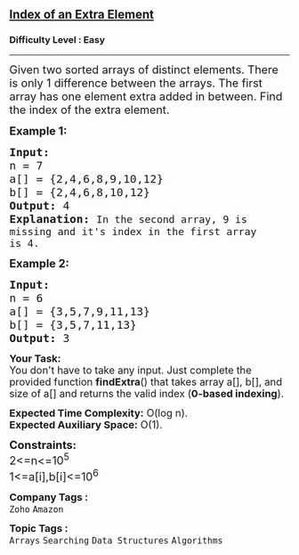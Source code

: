 <h2><a href="https://www.geeksforgeeks.org/problems/index-of-an-extra-element/1?page=1&difficulty=Easy&status=unsolved&sortBy=submissions">Index of an Extra Element</a></h2><h3>Difficulty Level : Easy</h3><hr><div class="problems_problem_content__Xm_eO"><p><span style="font-size: 20px;">Given two sorted arrays of distinct elements. There is only 1 difference between the arrays. The first array has one element extra added in between. Find the index of the extra element.</span></p>
<p><span style="font-size: 20px;"><strong>Example 1:</strong></span></p>
<pre><span style="font-size: 20px;"><strong>Input:
</strong>n = 7
a[] = {2,4,6,8,9,10,12}
b[] = {2,4,6,8,10,12}
<strong>Output: </strong>4<strong>
Explanation: </strong></span><span style="font-size: 18px;">In the second array, 9 is
missing and it's index in the first array
is 4.</span></pre>
<p><span style="font-size: 20px;"><strong>Example 2:</strong></span></p>
<pre><span style="font-size: 20px;"><strong>Input:
</strong>n = 6
a[] = {3,5,7,9,11,13}
b[] = {3,5,7,11,13}
<strong>Output: </strong>3</span></pre>
<p><span style="font-size: 18px;"><strong>Your Task:</strong><br>You don't have to take any input. Just complete the provided function&nbsp;<strong>findExtra</strong>() that takes array a[], b[], and size of a[] and returns the valid index (<strong>0-based indexing</strong>).</span></p>
<p><span style="font-size: 18px;"><strong>Expected Time Complexity:</strong> O(log n).<br><strong>Expected Auxiliary Space:</strong>&nbsp;O(1).</span></p>
<p><span style="font-size: 20px;"><strong>Constraints:</strong><br>2&lt;=n&lt;=10<sup>5</sup><br>1&lt;=a[i],b[i]&lt;=10<sup>6</sup></span></p></div><p><span style=font-size:18px><strong>Company Tags : </strong><br><code>Zoho</code>&nbsp;<code>Amazon</code>&nbsp;<br><p><span style=font-size:18px><strong>Topic Tags : </strong><br><code>Arrays</code>&nbsp;<code>Searching</code>&nbsp;<code>Data Structures</code>&nbsp;<code>Algorithms</code>&nbsp;